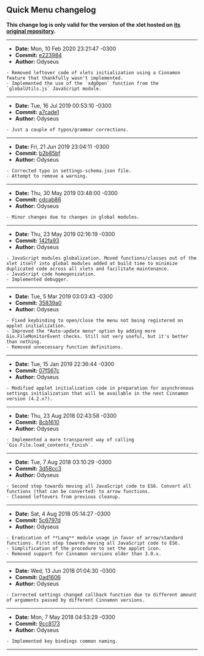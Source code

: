 ## Quick Menu changelog

**This change log is only valid for the version of the xlet hosted on [its original repository](https://gitlab.com/Odyseus/CinnamonTools).**

***

- **Date:** Mon, 10 Feb 2020 23:21:47 -0300
- **Commit:** [e223984](https://gitlab.com/Odyseus/CinnamonTools/commit/e223984)
- **Author:** Odyseus

```
- Removed leftover code of xlets initialization using a Cinnamon feature that thankfully wasn't implemented.
- Implemented the use of the `xdgOpen` function from the `globalUtils.js` JavaScript module.

```

***

- **Date:** Tue, 16 Jul 2019 00:53:10 -0300
- **Commit:** [a7cade1](https://gitlab.com/Odyseus/CinnamonTools/commit/a7cade1)
- **Author:** Odyseus

```
- Just a couple of typos/grammar corrections.

```

***

- **Date:** Fri, 21 Jun 2019 23:04:11 -0300
- **Commit:** [b2b85bf](https://gitlab.com/Odyseus/CinnamonTools/commit/b2b85bf)
- **Author:** Odyseus

```
- Corrected typo in settings-schema.json file.
- Attempt to remove a warning.

```

***

- **Date:** Thu, 30 May 2019 03:48:00 -0300
- **Commit:** [cdcab86](https://gitlab.com/Odyseus/CinnamonTools/commit/cdcab86)
- **Author:** Odyseus

```
- Minor changes due to changes in global modules.

```

***

- **Date:** Thu, 23 May 2019 02:16:19 -0300
- **Commit:** [142fa93](https://gitlab.com/Odyseus/CinnamonTools/commit/142fa93)
- **Author:** Odyseus

```
- JavaScript modules globalization. Moved functions/classes out of the xlet itself into global modules added at build time to minimize duplicated code across all xlets and facilitate maintenance.
- JavaScript code homogenization.
- Implemented debugger.

```

***

- **Date:** Tue, 5 Mar 2019 03:03:43 -0300
- **Commit:** [35839a0](https://gitlab.com/Odyseus/CinnamonTools/commit/35839a0)
- **Author:** Odyseus

```
- Fixed keybinding to open/close the menu not being registered on applet initialization.
- Improved the *Auto-update menu* option by adding more Gio.FileMonitorEvent checks. Still not very useful, but it's better than nothing.
- Removed unnecessary function definitions.

```

***

- **Date:** Tue, 15 Jan 2019 22:36:44 -0300
- **Commit:** [07f567c](https://gitlab.com/Odyseus/CinnamonTools/commit/07f567c)
- **Author:** Odyseus

```
- Modified applet initialization code in preparation for asynchronous settings initialization that will be available in the next Cinnamon version (4.2.x?).

```

***

- **Date:** Thu, 23 Aug 2018 02:43:58 -0300
- **Commit:** [8cb1610](https://gitlab.com/Odyseus/CinnamonTools/commit/8cb1610)
- **Author:** Odyseus

```
- Implemented a more transparent way of calling `Gio.File.load_contents_finish`.

```

***

- **Date:** Tue, 7 Aug 2018 03:10:29 -0300
- **Commit:** [3d58cc3](https://gitlab.com/Odyseus/CinnamonTools/commit/3d58cc3)
- **Author:** Odyseus

```
- Second step towards moving all JavaScript code to ES6. Convert all functions (that can be converted) to arrow functions.
- Cleaned leftovers from previous cleanup.

```

***

- **Date:** Sat, 4 Aug 2018 05:14:27 -0300
- **Commit:** [5c6797d](https://gitlab.com/Odyseus/CinnamonTools/commit/5c6797d)
- **Author:** Odyseus

```
- Eradication of **Lang** module usage in favor of arrow/standard functions. First step towards moving all JavaScript code to ES6.
- Simplification of the procedure to set the applet icon.
- Removed support for Cinnamon versions older than 3.0.x.

```

***

- **Date:** Wed, 13 Jun 2018 01:04:30 -0300
- **Commit:** [0ad1606](https://gitlab.com/Odyseus/CinnamonTools/commit/0ad1606)
- **Author:** Odyseus

```
- Corrected settings changed callback function due to different amount of arguments passed by different Cinnamon versions.

```

***

- **Date:** Mon, 7 May 2018 04:53:29 -0300
- **Commit:** [9cc8173](https://gitlab.com/Odyseus/CinnamonTools/commit/9cc8173)
- **Author:** Odyseus

```
- Implemented key bindings common naming.

```

***
